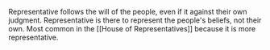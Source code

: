 Representative follows the will of the people, even if it against their own judgment.
Representative is there to represent the people's beliefs, not their own.
Most common in the [[House of Representatives]] because it is more representative.